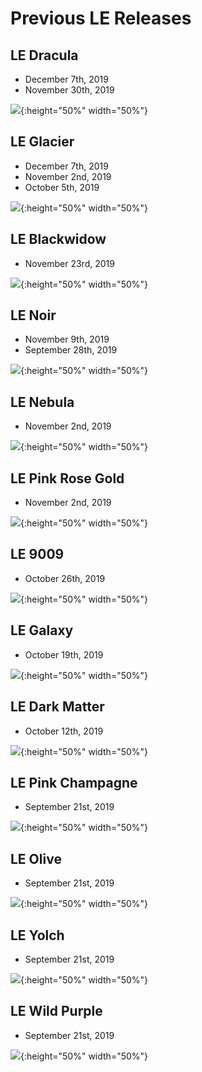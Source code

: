 # Previous LE Releases

## LE Dracula
- December 7th, 2019
- November 30th, 2019

![](aviator/full-res/le-dracula.png){:height="50%" width="50%"}

## LE Glacier
- December 7th, 2019
- November 2nd, 2019
- October 5th, 2019

![](aviator/full-res/le-glacier.png){:height="50%" width="50%"}

## LE Blackwidow
- November 23rd, 2019

![](aviator/full-res/le-blackwidow.png){:height="50%" width="50%"}

## LE Noir
- November 9th, 2019
- September 28th, 2019

![](aviator/full-res/le-noir.png){:height="50%" width="50%"}

## LE Nebula
- November 2nd, 2019

![](aviator/full-res/le-nebula.png){:height="50%" width="50%"}

## LE Pink Rose Gold
- November 2nd, 2019

![](aviator/full-res/le-pink-rose-gold.jpg){:height="50%" width="50%"}

## LE 9009
- October 26th, 2019

![](aviator/full-res/le-9009.png){:height="50%" width="50%"}

## LE Galaxy
- October 19th, 2019

![](aviator/full-res/le-galaxy.png){:height="50%" width="50%"}

## LE Dark Matter
- October 12th, 2019

![](aviator/full-res/le-dark-matter.png){:height="50%" width="50%"}

## LE Pink Champagne
- September 21st, 2019

![](aviator/full-res/le-pink-champagne.png){:height="50%" width="50%"}

## LE Olive
- September 21st, 2019

![](aviator/full-res/le-olive.png){:height="50%" width="50%"}

## LE Yolch
- September 21st, 2019

![](aviator/full-res/le-yolch.png){:height="50%" width="50%"}

## LE Wild Purple
- September 21st, 2019

![](aviator/full-res/le-wild-purple.png){:height="50%" width="50%"}

